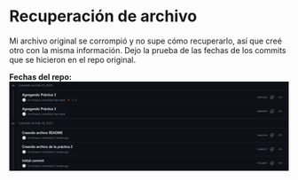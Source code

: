 # Recuperación de archivo

Mi archivo original se corrompió y no supe cómo recuperarlo, así que creé otro con la misma información. Dejo la prueba de las fechas de los commits que se hicieron en el repo original.


**Fechas del repo:** ![Foto](/Imagenes/Historial-commits.png)

